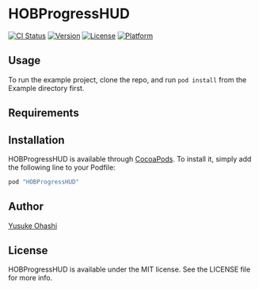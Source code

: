 # HOBProgressHUD

[![CI Status](http://img.shields.io/travis/yuchan/HOBProgressHUD.svg?style=flat)](https://travis-ci.org/yuchan/HOBProgressHUD)
[![Version](https://img.shields.io/cocoapods/v/HOBProgressHUD.svg?style=flat)](http://cocoapods.org/pods/HOBProgressHUD)
[![License](https://img.shields.io/cocoapods/l/HOBProgressHUD.svg?style=flat)](http://cocoapods.org/pods/HOBProgressHUD)
[![Platform](https://img.shields.io/cocoapods/p/HOBProgressHUD.svg?style=flat)](http://cocoapods.org/pods/HOBProgressHUD)

## Usage

To run the example project, clone the repo, and run `pod install` from the Example directory first.

## Requirements

## Installation

HOBProgressHUD is available through [CocoaPods](http://cocoapods.org). To install
it, simply add the following line to your Podfile:

```ruby
pod "HOBProgressHUD"
```

## Author

[Yusuke Ohashi](https://github.com/yuchan)

## License

HOBProgressHUD is available under the MIT license. See the LICENSE file for more info.
